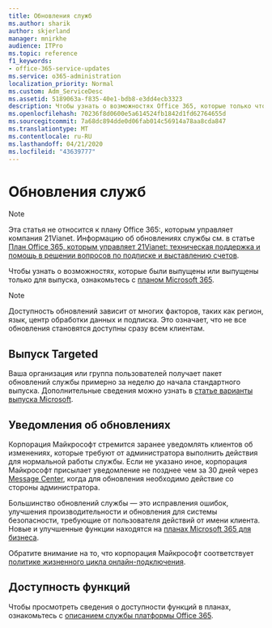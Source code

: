 ```yaml
---
title: Обновления служб
ms.author: sharik
author: skjerland
manager: mnirkhe
audience: ITPro
ms.topic: reference
f1_keywords:
- office-365-service-updates
ms.service: o365-administration
localization_priority: Normal
ms.custom: Adm_ServiceDesc
ms.assetid: 5189063a-f835-40e1-bdb8-e3dd4ecb3323
description: Чтобы узнать о возможностях Office 365, которые только что были выпущены или готовы к выпуску, ознакомьтесь с планом Microsoft 365.
ms.openlocfilehash: 70236f8d0600e5a614524fb1842d1fd62764655d
ms.sourcegitcommit: 7a68dc894dde0d06fab014c56914a78aa8cda847
ms.translationtype: MT
ms.contentlocale: ru-RU
ms.lasthandoff: 04/21/2020
ms.locfileid: "43639777"
---
```

# <a name="service-updates"></a>Обновления служб

> [!NOTE]
> Эта статья не относится к плану Office 365:, которым управляет компания 21Vianet. Информацию об обновлениях службы см. в статье [План Office 365, которым управляет 21Vianet: техническая поддержка и помощь в решении вопросов по подписке и выставлению счетов](https://go.microsoft.com/fwlink/?LinkID=733350&amp;clcid=0x409). 
  
Чтобы узнать о возможностях, которые были выпущены или выпущены только для выпуска, ознакомьтесь с [планом Microsoft 365](https://go.microsoft.com/fwlink/?LinkId=509914).
  
> [!NOTE]
> Доступность обновлений зависит от многих факторов, таких как регион, язык, центр обработки данных и подписка. Это означает, что не все обновления становятся доступны сразу всем клиентам. 
  
## <a name="targeted-release"></a>Выпуск Targeted

Ваша организация или группа пользователей получает пакет обновлений службы примерно за неделю до начала стандартного выпуска. Дополнительные сведения можно узнать в [статье варианты выпуска Microsoft](https://docs.microsoft.com/office365/admin/manage/release-options-in-office-365?view=o365-worldwide). 
  
## <a name="update-notifications"></a>Уведомления об обновлениях

Корпорация Майкрософт стремится заранее уведомлять клиентов об изменениях, которые требуют от администратора выполнить действия для нормальной работы службы. Если не указано иное, корпорация Майкрософт присылает уведомление не позднее чем за 30 дней через [Message Center](https://docs.microsoft.com/office365/admin/manage/message-center?view=o365-worldwide), когда для обновления необходимо действие со стороны администратора. 
  
Большинство обновлений службы — это исправления ошибок, улучшения производительности и обновления для системы безопасности, требующие от пользователя действий от имени клиента. Новые и улучшенные функции находятся на [планах Microsoft 365 для бизнеса](https://roadmap.office.com/).
  
Обратите внимание на то, что корпорация Майкрософт соответствует [политике жизненного цикла онлайн-подключения](https://support.microsoft.com/lifecycle#gp/osslpolicy).
  
## <a name="feature-availability"></a>Доступность функций

Чтобы просмотреть сведения о доступности функций в планах, ознакомьтесь с [описанием службы платформы Office 365](office-365-platform-service-description.md).
  

